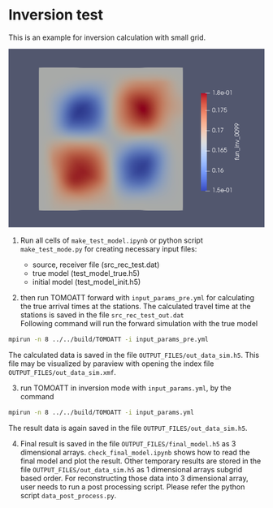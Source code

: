 # Inversion test 

This is an example for inversion calculation with small grid.

![](img/result_fun.png)

1. Run all cells of `make_test_model.ipynb` or python script `make_test_mode.py` for creating necessary input files: 
    - source, receiver file (src_rec_test.dat)
    - true model (test_model_true.h5)
    - initial model (test_model_init.h5)

2. then run TOMOATT forward with `input_params_pre.yml` for calculating the true arrival times at the stations.
The calculated travel time at the stations is saved in the file `src_rec_test_out.dat`  
Following command will run the forward simulation with the true model
``` bash
mpirun -n 8 ../../build/TOMOATT -i input_params_pre.yml
```
The calculated data is saved in the file `OUTPUT_FILES/out_data_sim.h5`.
This file may be visualized by paraview with opening the index file `OUTPUT_FILES/out_data_sim.xmf`.
  
3. run TOMOATT in inversion mode with `input_params.yml`, by the command
``` bash
mpirun -n 8 ../../build/TOMOATT -i input_params.yml
```
The result data is again saved in the file `OUTPUT_FILES/out_data_sim.h5`.


4. Final result is saved in the file `OUTPUT_FILES/final_model.h5` as 3 dimensional arrays. `check_final_model.ipynb` shows how to read the final model and plot the result.
Other temporary results are stored in the file `OUTPUT_FILES/out_data_sim.h5` as 1 dimensional arrays subgrid based order.
For reconstructing those data into 3 dimensional array, user needs to run a post processing script.
Please refer the python script `data_post_process.py`.
